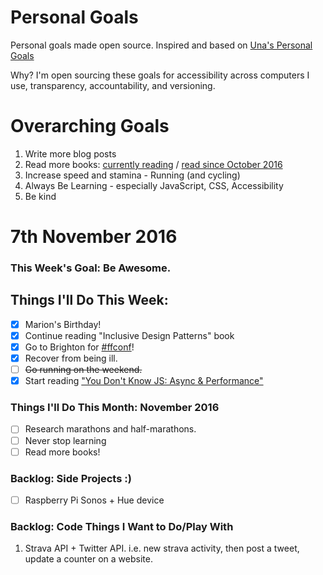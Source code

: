 Personal Goals
==============

Personal goals made open source. Inspired and based on [Una's Personal Goals](https://github.com/una/personal-goals)

Why? I'm open sourcing these goals for accessibility across computers I use, transparency, accountability, and versioning.

# Overarching Goals
1. Write more blog posts
2. Read more books: [currently reading](/books/books-in-progress.md) / [read since October 2016](/books/books-read.md)
3. Increase speed and stamina - Running (and cycling)
4. Always Be Learning - especially JavaScript, CSS, Accessibility
5. Be kind

# 7th November 2016

### This Week's Goal: Be Awesome.

## Things I'll Do This Week:
- [x] Marion's Birthday!
- [x] Continue reading "Inclusive Design Patterns" book
- [x] Go to Brighton for [#ffconf](https://2016.ffconf.org/)!
- [x] Recover from being ill.
- [ ] ~~Go running on the weekend.~~
- [x] Start reading ["You Don't Know JS: Async & Performance"](https://github.com/getify/You-Dont-Know-JS/blob/master/async%20%26%20performance/README.md)

### Things I'll Do This Month: November 2016
- [ ] Research marathons and half-marathons.
- [ ] Never stop learning
- [ ] Read more books!

### Backlog: Side Projects :)
- [ ] Raspberry Pi Sonos + Hue device

### Backlog: Code Things I Want to Do/Play With
1. Strava API + Twitter API. i.e. new strava activity, then post a tweet, update a counter on a website.
